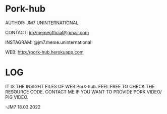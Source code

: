 # Pork-hub
AUTHOR: JM7 UNINTERNATIONAL

CONTACT: jm7memeofficial@gmail.com

INSTAGRAM: @jm7.meme.uninternational 

WEB: http://pork-hub.herokuapp.com

LOG 
====================================

IT IS THE INSIGHT FILES OF WEB Pork-hub.
FEEL FREE TO CHECK THE RESOURCE CODE.
CONTACT ME IF YOU WANT TO PROVIDE PORK VIDEO/ PIG VIDEO.

-JM7 18.03.2022 
